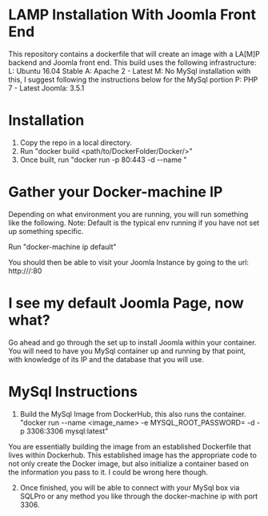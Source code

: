 # LAMP Installation With Joomla Front End
This repository contains a dockerfile that will create an image with a LA[M]P backend and Joomla front end. This
build uses the following infrastructure:
 L: Ubuntu 16.04 Stable
 A: Apache 2 - Latest
 M: No MySql installation with this, I suggest following the instructions below for the MySql portion
 P: PHP 7 - Latest
 Joomla: 3.5.1

# Installation
1. Copy the repo in a local directory.
2. Run "docker build <path/to/DockerFolder/Docker/>"
3. Once built, run "docker run -p 80:443 -d --name <container name> <container id>"

# Gather your Docker-machine IP
Depending on what environment you are running, you will run something like the following.
Note: Default is the typical env running if you have not set up something specific.

Run "docker-machine ip default"

You should then be able to visit your Joomla Instance by going to the url:
http://<docker-machine env ip>/:80

# I see my default Joomla Page, now what?
Go ahead and go through the set up to install Joomla within your container. You will need to have you MySql container
up and running by that point, with knowledge of its IP and the database that you will use.

# MySql Instructions

1. Build the MySql Image from DockerHub, this also runs the container.
      "docker run --name <image_name> -e MYSQL_ROOT_PASSWORD=<root password> -d  -p 3306:3306 mysql:latest"

You are essentially building the image from an established Dockerfile that lives within Dockerhub. This established
image has the appropriate code to not only create the Docker image, but also initialize a container based on
the information you pass to it. I could be wrong here though.

2. Once finished, you will be able to connect with your MySql box via SQLPro or any method you like through the
  docker-machine ip with port 3306.
